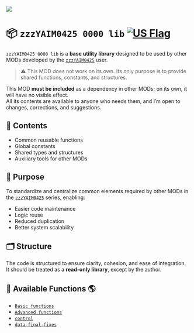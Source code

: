 ![](https://github.com/yaim0425/zzzYAIM0425-0000-lib/raw/main/thumbnail.png)

# 📦 `zzzYAIM0425 0000 lib` [![US Flag](https://flagcdn.com/20x15/es.png)](https://github.com/yaim0425/zzzYAIM0425-0000-lib/blob/main/Doc/Es/README.md)

`zzzYAIM0425 0000 lib` is a **base utility library** designed to be used by other MODs developed by the [`zzzYAIM0425`](https://github.com/yaim0425) user.

> ⚠️ This MOD does not work on its own. Its only purpose is to provide shared functions, constants, and structures.

This MOD **must be included** as a dependency in other MODs; on its own, it will have no visible effect.  
All its contents are available to anyone who needs them, and I’m open to changes, corrections, and suggestions.

## 🧩 Contents

- Common reusable functions  
- Global constants  
- Shared types and structures  
- Auxiliary tools for other MODs  

## 🧭 Purpose

To standardize and centralize common elements required by other MODs in the [`zzzYAIM0425`](https://github.com/yaim0425) series, enabling:

- Easier code maintenance  
- Logic reuse  
- Reduced duplication  
- Better system scalability  

## 🗂️ Structure

The code is structured to ensure clarity, cohesion, and ease of integration.  
It should be treated as a **read-only library**, except by the author.

## 📘 Available Functions 🌎

- [`Basic functions`](https://github.com/yaim0425/zzzYAIM0425-0000-lib/blob/main/Doc/En/Basic%20functions.md)  
- [`Advanced functions`](https://github.com/yaim0425/zzzYAIM0425-0000-lib/blob/main/Doc/En/Advanced%20functions.md)  
- [`control`](https://github.com/yaim0425/zzzYAIM0425-0000-lib/blob/main/Doc/En/control.md)  
- [`data-final-fixes`](https://github.com/yaim0425/zzzYAIM0425-0000-lib/blob/main/Doc/En/data-final-fixes.md)
